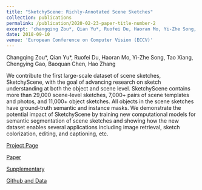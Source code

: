 ```yaml
---
title: "SketchyScene: Richly-Annotated Scene Sketches"
collection: publications
permalink: /publication/2020-02-23-paper-title-number-2
excerpt: 'changqing Zou*, Qian Yu*, Ruofei Du, Haoran Mo, Yi-Zhe Song, Tao Xiang, Chengying Gao, Baoquan Chen, Hao Zhang.'
date: 2018-09-10
venue: 'European Conference on Computer Vision (ECCV)'
---
```

Changqing Zou*, Qian Yu*, Ruofei Du, Haoran Mo, Yi-Zhe Song, Tao Xiang, Chengying Gao, Baoquan Chen, Hao Zhang

We contribute the first large-scale dataset of scene sketches, SketchyScene, with the goal of advancing research on sketch understanding at both the object and scene level. SketchyScene contains more than 29,000 scene-level sketches, 7,000+ pairs of scene templates and photos, and 11,000+ object sketches. All objects in the scene sketches have ground-truth semantic and instance masks. We demonstrate the potential impact of SketchyScene by training new computational models for semantic segmentation of scene sketches and showing how the new dataset enables several applications including image retrieval, sketch colorization, editing, and captioning, etc. 

[Project Page](https://sketchyscene.github.io/SketchyScene/)

[Paper](http://openaccess.thecvf.com/content_ECCV_2018/papers/Changqing_Zou_SketchyScene_Richly-Annotated_Scene_ECCV_2018_paper.pdf)

[Supplementary](https://www.eecs.qmul.ac.uk/~qian/Qian's%20Materials/paper/sketchyScene_supplementary_eccv18.pdf)

[Github and Data](https://github.com/SketchyScene/SketchyScene)

